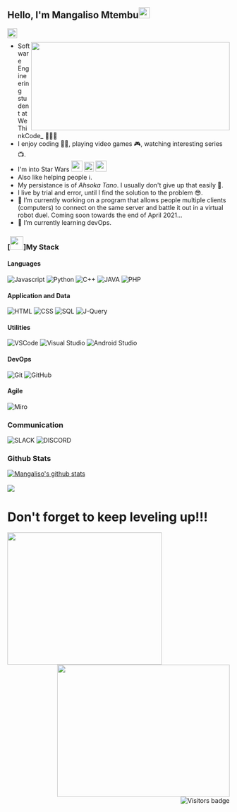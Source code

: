 

## Hello, I'm Mangaliso Mtembu<img src="https://media.giphy.com/media/hvRJCLFzcasrR4ia7z/giphy.gif" width="25px">

[<img align="left" alt="mangaliso-mtembu-1933941ba | LinkedIn" width="22px" src="https://user-images.githubusercontent.com/28002518/112771684-4d50c880-902d-11eb-986f-5e2673239a3d.png"/>][linkedin]

[linkedin]: https://www.linkedin.com/in/mangaliso-mtembu-1933941ba
<br/>

<img align="right" src="https://media.giphy.com/media/Zd104phRfo0N0LHgRt/giphy.gif" width="450px" height="200px">

- Software Engineering student at WeThinkCode_ 👨🏽‍🎓
- I enjoy coding 🧑‍💻, playing video games 🎮, watching interesting series 📺.
- I'm into Star Wars <img src="http://emojis.slackmojis.com/emojis/images/1478224666/1324/darth_maul.gif" width="25px" height="25px"/> <img width="22px" height="22px" src="https://user-images.githubusercontent.com/28002518/113085467-28508700-91e0-11eb-9a81-d03631ac9322.png"/> <img width="25px" height="25px" src="https://user-images.githubusercontent.com/28002518/113085645-841b1000-91e0-11eb-9fbd-3caa5513f9a2.png"/>
- Also like helping people ℹ️.
- My persistance is of *Ahsoka Tano*. I usually don't give up that easily 😤.
- I live by trial and error, until I find the solution to the problem 😎.
- 🔭 I’m currently working on a program that allows people multiple clients (computers) to connect on the same server and battle it out in a virtual robot duel. 
   Coming soon towards the end of April 2021...
- 🌱 I’m currently learning devOps.


### [<img width="30px" height="30px" src="https://user-images.githubusercontent.com/28002518/113085841-df4d0280-91e0-11eb-84ce-81bdf0270769.png"/>]My Stack

#### Languages

![Javascript](https://img.shields.io/badge/-JavaScript-EDD222?style=flat&logo=javascript&logoColor=red&color=blue)
![Python](https://img.shields.io/badge/-Python-EDD222?style=flat&logo=python&logoColor=yellow&color=purple)
![C++](https://img.shields.io/badge/-C++-black?logo=c%2B%2B&style=flat)
![JAVA](https://img.shields.io/badge/-JAVA-black?logo=java&style=flat&color=red&logoColor=yellow)
![PHP](https://img.shields.io/badge/-PHP-black?logo=php&style=flat&color=white&logoColor=purple)

#### Application and Data

![HTML](https://img.shields.io/badge/HTML5-239120?style=flat&logo=html5&logoColor=white)
![CSS](https://img.shields.io/badge/CSS3-1572B6?style=flat&logo=css3&logoColor=white)
![SQL](https://img.shields.io/badge/MySQL-00000F?style=flat&logo=mysql&logoColor=white)
![J-Query](https://img.shields.io/badge/jQuery-0769AD?style=flat&logo=jquery&logoColor=white)

#### Utilities

![VSCode](https://img.shields.io/badge/-VSCode-007ACC?style=flat&logo=visual-studio-code&logoColor=white)
![Visual Studio](https://img.shields.io/badge/-Visual%20Studio-5C2D91?style=flat&logo=visual-studio&logoColor=white)
![Android Studio](https://img.shields.io/badge/-Android%20Studio-3DDC84?style=flat&logo=android-studio&logoColor=white)

#### DevOps


![Git](https://img.shields.io/badge/-Git-F05032?style=flat&logo=git&logoColor=white)
![GitHub](https://img.shields.io/badge/-Github-181717?style=flat&logo=github&logoColor=white)

#### Agile

![Miro](https://img.shields.io/badge/-Miro-FFD02F?style=flat&logo=miro&logoColor=white)

### Communication

![SLACK](https://img.shields.io/badge/Slack-4A154B?style=flat&logo=slack&logoColor=white)
![DISCORD](https://img.shields.io/badge/Discord-7289DA?style=flat&logo=discord&logoColor=white)

### Github Stats

<a href="https://github.com/mmtembu/github-readme-stats">
  <img align="center" src="https://github-readme-stats.vercel.app/api?username=mmtembu&show_icons=true&include_all_commits=true&theme=dark&count_private=true" alt="Mangaliso's github stats" />
</a>
<br/>
<br/>
<a href="https://github.com/anuraghazra/github-readme-stats">
  <img align="center" src="https://github-readme-stats.vercel.app/api/top-langs/?username=mmtembu&layout=compact&theme=dark&show_icons=true" />
</a>

# Don't forget to keep leveling up!!!
<img align="left" width="350px" height="300px" src="https://user-images.githubusercontent.com/28002518/112770951-a159ae00-9029-11eb-84f3-dfd7f02b7fd5.gif">
<img align="right" width="391px" height="300px" src="https://user-images.githubusercontent.com/28002518/112771190-f4803080-902a-11eb-8074-9cb29c38735e.gif">

<a href="https://badges.pufler.dev">
    <img align="right" src="https://badges.pufler.dev/visits/mmtembu/mmtembu?color=yellow" alt="Visitors badge" />
 </a>
